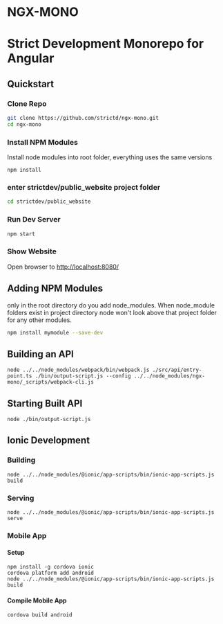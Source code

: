 # NGX-MONO
# Strict Development Monorepo for Angular

## Quickstart
### Clone Repo
```bash
git clone https://github.com/strictd/ngx-mono.git
cd ngx-mono
```

### Install NPM Modules
Install node modules into root folder, everything uses the same versions
```
npm install
```

### enter strictdev/public_website project folder
```bash
cd strictdev/public_website
```

### Run Dev Server
```bash
npm start
```

### Show Website
Open browser to <http://localhost:8080/>


## Adding NPM Modules
only in the root directory do you add node_modules.
When node_module folders exist in project directory node won't look above that project folder for any other modules.

```bash
npm install mymodule --save-dev
```

## Building an API
```
node ../../node_modules/webpack/bin/webpack.js ./src/api/entry-point.ts ./bin/output-script.js --config ../../node_modules/ngx-mono/_scripts/webpack-cli.js
```

## Starting Built API
```
node ./bin/output-script.js
```

## Ionic Development
### Building
```
node ../../node_modules/@ionic/app-scripts/bin/ionic-app-scripts.js build
```

### Serving
```
node ../../node_modules/@ionic/app-scripts/bin/ionic-app-scripts.js serve
```

### Mobile App
#### Setup
```
npm install -g cordova ionic
cordova platform add android
node ../../node_modules/@ionic/app-scripts/bin/ionic-app-scripts.js build
```

#### Compile Mobile App
```
cordova build android
```


